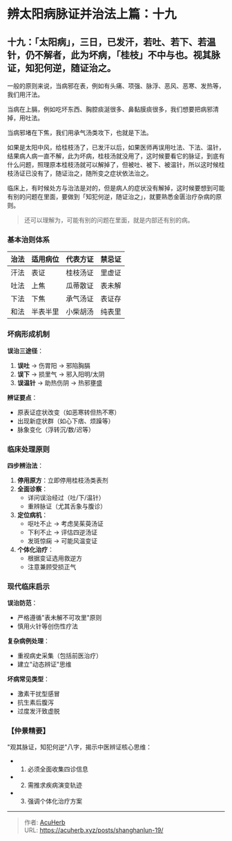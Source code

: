 # 辨太阳病脉证并治法上篇：十九


## 十九：「太阳病」，三日，已发汗，若吐、若下、若温针，仍不解者，此为坏病，「桂枝」不中与也。视其脉证，知犯何逆，随证治之。

<!--more-->

一般的原则来说，当病邪在表，例如有头痛、项强、脉浮、恶风、恶寒、发热等，我们用汗法。

当病在上膈，例如吃坏东西、胸腔痰涎很多、鼻黏膜痰很多，我们想要把病邪清掉，用吐法。

当病邪堵在下焦，我们用承气汤类攻下，也就是下法。

如果是太阳中风，给桂枝汤了，已发汗以后，如果医师再误用吐法、下法、温针，结果病人病一直不解，此为坏病，桂枝汤就没用了，这时候要看它的脉证，到底有什么问题，照理原本桂枝汤就可以解掉了，但被吐、被下、被温针，所以这时候桂枝汤证已没有了，随证治之，随所变之症状依法治之。

临床上，有时候处方与治法是对的，但是病人的症状没有解掉，这时候要想到可能有别的问题在里面，要做到「知犯何逆，随证治之」，就要熟悉金匮治疗杂病的原则。

> 还可以理解为，可能有别的问题在里面，就是内部还有别的病。

### 基本治则体系

| 治法 | 适用病位   | 代表方证   | 禁忌证   |
|------|------------|------------|----------|
| 汗法 | 表证       | 桂枝汤证   | 里虚证   |
| 吐法 | 上焦       | 瓜蒂散证   | 表未解   |
| 下法 | 下焦       | 承气汤证   | 表证存   |
| 和法 | 半表半里   | 小柴胡汤   | 纯表里   |

### 坏病形成机制

**误治三途径**：
1. **误吐** → 伤胃阳 → 邪陷胸膈
2. **误下** → 损里气 → 邪入阳明/太阴
3. **误温针** → 助热伤阴 → 热邪壅盛

**辨证要点**：
- 原表证症状改变（如恶寒转但热不寒）
- 出现新症状群（如心下痞、烦躁等）
- 脉象变化（浮转沉/数/迟等）

### 临床处理原则

**四步辨治法**：
1. **停用原方**：立即停用桂枝汤类表剂
2. **全面诊察**：
   - 详问误治经过（吐/下/温针）
   - 重辨脉证（尤其舌象与腹诊）
3. **定位病机**：
   - 呕吐不止 → 考虑吴茱萸汤证
   - 下利不止 → 评估四逆汤证
   - 发斑惊痫 → 可能风温变证
4. **个体化治疗**：
   - 根据变证选用救逆方
   - 注意兼顾受损正气

### 现代临床启示

**误治防范**：
- 严格遵循"表未解不可攻里"原则
- 慎用火针等创伤性疗法

**复杂病例处理**：
- 重视病史采集（包括前医治疗）
- 建立"动态辨证"思维

**坏病常见类型**：
- 激素干扰型感冒
- 抗生素后腹泻
- 过度发汗致虚脱

### 【仲景精要】

"观其脉证，知犯何逆"八字，揭示中医辨证核心思维：
- 1. 必须全面收集四诊信息
- 2. 需推求疾病演变轨迹
- 3. 强调个体化治疗方案

---

> 作者: [AcuHerb](https://acuherb.xyz)  
> URL: https://acuherb.xyz/posts/shanghanlun-19/  

